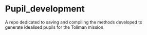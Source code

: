 # Pupil_development
A repo dedicated to saving and compiling the methods developed to generate idealised pupils for the Toliman mission.
